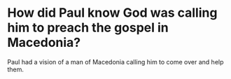 # How did Paul know God was calling him to preach the gospel in Macedonia?

Paul had a vision of a man of Macedonia calling him to come over and help them.
